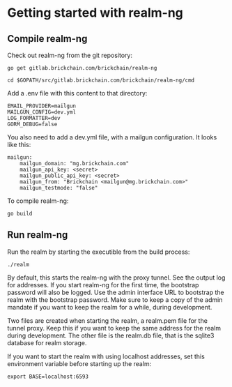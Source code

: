 # Getting started with realm-ng

## Compile realm-ng

Check out realm-ng from the git repository:

    go get gitlab.brickchain.com/brickchain/realm-ng

    cd $GOPATH/src/gitlab.brickchain.com/brickchain/realm-ng/cmd

Add a .env file with this content to that directory:

    EMAIL_PROVIDER=mailgun
    MAILGUN_CONFIG=dev.yml
    LOG_FORMATTER=dev
    GORM_DEBUG=false

You also need to add a dev.yml file, with a mailgun configuration. It looks like this:

    mailgun:
        mailgun_domain: "mg.brickchain.com"
        mailgun_api_key: <secret>
        mailgun_public_api_key: <secret>
        mailgun_from: "Brickchain <mailgun@mg.brickchain.com>"
        mailgun_testmode: "false"

To compile realm-ng:

    go build

## Run realm-ng

Run the realm by starting the executible from the build process:

    ./realm

By default, this starts the realm-ng with the proxy tunnel. See the output log for addresses. If you start realm-ng for the first time, the bootstrap password will also be logged. Use the admin interface URL to bootstrap the realm with the bootstrap password. Make sure to keep a copy of the admin mandate if you want to keep the realm for a while, during development.

Two files are created when starting the realm, a realm.pem file for the tunnel proxy. Keep this if you want to keep the same address for the realm during development. The other file is the realm.db file, that is the sqlite3 database for realm storage.

If you want to start the realm with using localhost addresses, set this environment variable before starting up the realm:

    export BASE=localhost:6593
